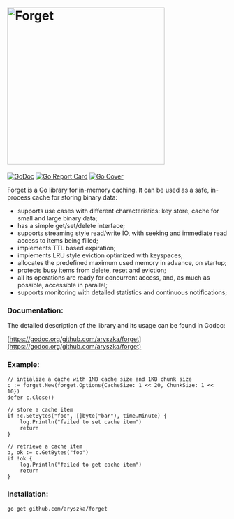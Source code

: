 <h1><img width="360" alt="Forget" src="https://rawgithub.com/aryszka/forget/master/logo/logo.svg"></h1>

[![GoDoc](https://godoc.org/github.com/aryszka/forget?status.svg)](https://godoc.org/github.com/aryszka/forget)
[![Go Report Card](https://goreportcard.com/badge/github.com/aryszka/forget)](https://goreportcard.com/report/github.com/aryszka/forget)
[![Go Cover](https://gocover.io/_badge/github.com/aryszka/forget)](https://gocover.io/github.com/aryszka/forget)

Forget is a Go library for in-memory caching. It can be used as a safe, in-process cache for storing binary
data:

- supports use cases with different characteristics: key store, cache for small and large binary data;
- has a simple get/set/delete interface;
- supports streaming style read/write IO, with seeking and immediate read access to items being filled;
- implements TTL based expiration;
- implements LRU style eviction optimized with keyspaces;
- allocates the predefined maximum used memory in advance, on startup;
- protects busy items from delete, reset and eviction;
- all its operations are ready for concurrent access, and, as much as possible, accessible in parallel;
- supports monitoring with detailed statistics and continuous notifications;

### Documentation:

The detailed description of the library and its usage can be found in Godoc:

[https://godoc.org/github.com/aryszka/forget](https://godoc.org/github.com/aryszka/forget)

### Example:

```
// intialize a cache with 1MB cache size and 1KB chunk size
c := forget.New(forget.Options{CacheSize: 1 << 20, ChunkSize: 1 << 10})
defer c.Close()

// store a cache item
if !c.SetBytes("foo", []byte("bar"), time.Minute) {
	log.Println("failed to set cache item")
	return
}

// retrieve a cache item
b, ok := c.GetBytes("foo")
if !ok {
	log.Println("failed to get cache item")
	return
}
```

### Installation:

```
go get github.com/aryszka/forget
```
